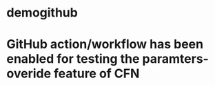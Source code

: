 # demogithub
# GitHub action/workflow has been enabled for testing the paramters-overide feature of CFN
